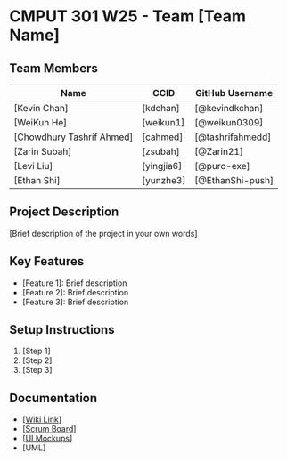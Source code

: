 # CMPUT 301 W25 - Team [Team Name]

## Team Members

| Name        | CCID   | GitHub Username |
| ----------- | ------ | --------------- |
| [Kevin Chan] | [kdchan] | [@kevindkchan]     |
| [WeiKun He] | [weikun1] | [@weikun0309]     |
| [Chowdhury Tashrif Ahmed] | [cahmed] | [@tashrifahmedd]     |
| [Zarin Subah] | [zsubah] | [@Zarin21]     |
| [Levi Liu] | [yingjia6] | [@puro-exe]     |
| [Ethan Shi] | [yunzhe3] | [@EthanShi-push]     |

## Project Description

[Brief description of the project in your own words]

## Key Features

- [Feature 1]: Brief description
- [Feature 2]: Brief description
- [Feature 3]: Brief description

## Setup Instructions

1. [Step 1]
2. [Step 2]
3. [Step 3]

## Documentation

- [[Wiki Link](https://github.com/cmput301-w25/project-unemployedavengers/wiki)]
- [[Scrum Board](https://github.com/orgs/cmput301-w25/projects/63)]
- [[UI Mockups](https://github.com/cmput301-w25/project-unemployedavengers/wiki/February-14,-2025-%E2%80%90-UI-Mockup)]
- [UML]
